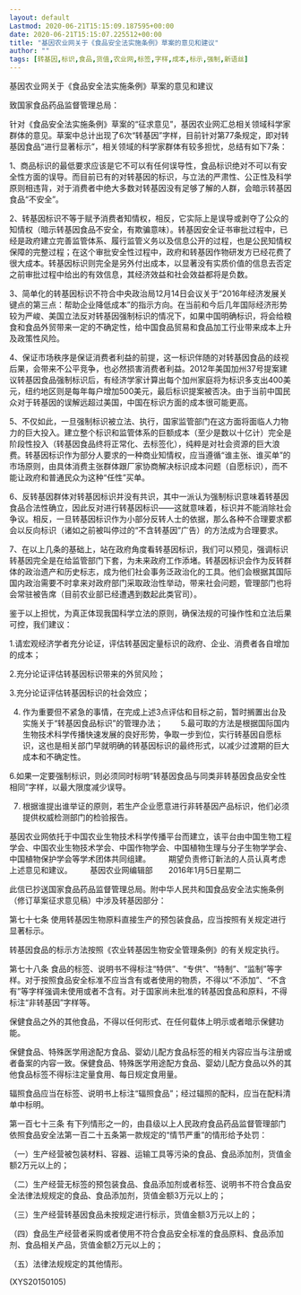 ```yaml
---
layout: default
Lastmod: 2020-06-21T15:15:09.187595+00:00
date: 2020-06-21T15:15:07.225512+00:00
title: "基因农业网关于《食品安全法实施条例》草案的意见和建议"
author: ""
tags: [转基因,标识,食品,货值,农业网,标签,字样,成本,标示,强制,新语丝]
---
```


基因农业网关于《食品安全法实施条例》草案的意见和建议

致国家食品药品监督管理总局：

针对《食品安全法实施条例》草案的“征求意见”，基因农业网汇总相关领域科学家群体的意见。草案中总计出现了6次“转基因”字样，目前针对第77条规定，即对转基因食品“进行显著标示”，相关领域的科学家群体有较多担忧，总结有如下7条：

1、商品标识的最低要求应该是它不可以有任何误导性，食品标识绝对不可以有安全性方面的误导。而目前已有的对转基因的标识，与立法的严肃性、公正性及科学原则相违背，对于消费者中绝大多数对转基因没有足够了解的人群，会暗示转基因食品“不安全”。

2、转基因标识不等于赋予消费者知情权，相反，它实际上是误导或剥夺了公众的知情权（暗示转基因食品不安全，有欺骗意味）。转基因安全证书审批过程中，已经是政府建立完善监管体系、履行监管义务以及信息公开的过程，也是公民知情权保障的完整过程；在这个审批安全性过程中，政府和转基因作物研发方已经花费了很大成本。转基因标识则完全是另外付出成本，以显著没有实质价值的信息去否定之前审批过程中给出的有效信息，其经济效益和社会效益都将是负数。

3、简单化的转基因标识不符合中央政治局12月14日会议关于“2016年经济发展关键点的第三点：帮助企业降低成本”的指示方向。在当前和今后几年国际经济形势较为严峻、美国立法反对转基因强制标识的情况下，如果中国明确标识，将会给粮食和食品外贸带来一定的不确定性，给中国食品贸易和食品加工行业带来成本上升及政策性风险。

4、保证市场秩序是保证消费者利益的前提，这一标识伴随的对转基因食品的歧视后果，会带来不公平竞争，也必然损害消费者利益。2012年美国加州37号提案建议转基因食品强制标识后，有经济学家计算出每个加州家庭将为标识多支出400美元，纽约地区则是每年每户增加500美元，最后标识提案被否决。由于当前中国民众对于转基因的误解远超过美国，中国在标识方面的成本很可能更高。

5、不仅如此，一旦强制标识被立法、执行，国家监管部门在这方面将面临人力物力的巨大投入。建立整个标识和监管体系的巨额成本（至少是数以十亿计）完全是阶段性投入（转基因食品终将正常化、去标签化），纯粹是对社会资源的巨大浪费。转基因标识作为部分人要求的一种商业知情权，应当遵循“谁主张、谁买单”的市场原则，由具体消费主张群体跟厂家协商解决标识成本问题（自愿标识），而不能让政府和普通民众为这种“任性”买单。

6、反转基因群体对转基因标识并没有共识，其中一派认为强制标识意味着转基因食品合法性确立，因此反对进行转基因标识——这就意味着，标识并不能消除社会争议。相反，一旦转基因标识作为小部分反转人士的依据，那么各种不合理要求都会以反向标识（诸如之前被叫停过的“不含转基因”广告）的方法成为合理要求。

7、在以上几条的基础上，站在政府角度看转基因标识，我们可以预见，强调标识转基因完全是在给监管部门下套，为未来政府工作添堵。转基因标识会作为反转群体的政治遗产和历史标志，成为他们社会事务泛政治化的工具。他们会根据其国际国内政治需要不时拿来对政府部门采取政治性举动，带来社会问题，管理部门也将会常驻被告席（目前农业部已经遭遇到数起此类官司）。

鉴于以上担忧，为真正体现我国科学立法的原则，确保法规的可操作性和立法后果可控，我们建议：

1.请宏观经济学者充分论证，评估转基因定量标识的政府、企业、消费者各自增加的成本；

2.充分论证评估转基因标识带来的外贸风险；

3.充分论证评估转基因标识的社会效应；

4. 作为重要但不紧急的事情，在完成上述3点评估和目标之前，暂时搁置出台及实施关于“转基因食品标识”的管理办法；  　　5.最可取的方法是根据国际国内生物技术科学传播快速发展的良好形势，争取一步到位，实行转基因自愿标识，这也是相关部门早就明确的转基因标识的最终形式，以减少过渡期的巨大成本和不确定性。

6.如果一定要强制标识，则必须同时标明“转基因食品与同类非转基因食品安全性相同”字样，以最大限度减少误导。



7. 根据谁提出谁举证的原则，若生产企业愿意进行非转基因产品标识，他们必须提供权威检测部门的检验报告。

基因农业网依托于中国农业生物技术科学传播平台而建立，该平台由中国生物工程学会、中国农业生物技术学会、中国作物学会、中国植物生理与分子生物学学会、中国植物保护学会等学术团体共同组建。  　　期望负责修订新法的人员认真考虑上述意见和建议。  　　基因农业网编辑部　　2016年1月5日星期二

此信已抄送国家食品药品监督管理总局。附中华人民共和国食品安全法实施条例（修订草案征求意见稿）中涉及转基因部分：

第七十七条 使用转基因生物原料直接生产的预包装食品，应当按照有关规定进行显著标示。

转基因食品的标示方法按照《农业转基因生物安全管理条例》的有关规定执行。

第七十八条 食品的标签、说明书不得标注“特供”、“专供”、“特制”、“监制”等字样。对于按照食品安全标准不应当含有或者使用的物质，不得以“不添加”、“不含有”等字样强调未使用或者不含有。对于国家尚未批准的转基因食品和原料，不得标注“非转基因”字样等。

保健食品之外的其他食品，不得以任何形式、在任何载体上明示或者暗示保健功能。

保健食品、特殊医学用途配方食品、婴幼儿配方食品标签的相关内容应当与注册或者备案的内容一致。保健食品、特殊医学用途配方食品、婴幼儿配方食品以外的其他食品标签不得标注定量食用、每日规定食用量。

辐照食品应当在标签、说明书上标注“辐照食品”；经过辐照的配料，应当在配料清单中标明。

第一百七十三条 有下列情形之一的，由县级以上人民政府食品药品监督管理部门依照食品安全法第一百二十五条第一款规定的“情节严重”的情形给予处罚：

（一）生产经营被包装材料、容器、运输工具等污染的食品、食品添加剂，货值金额2万元以上的；

（二）生产经营无标签的预包装食品、食品添加剂或者标签、说明书不符合食品安全法律法规规定的食品、食品添加剂，货值金额3万元以上的；

（三）生产经营转基因食品未按规定进行标示，货值金额3万元以上的；

（四）食品生产经营者采购或者使用不符合食品安全标准的食品原料、食品添加剂、食品相关产品，货值金额2万元以上的；

（五）法律法规规定的其他情形。

(XYS20150105)

